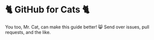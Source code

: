 # :cat2: GitHub for Cats :cat2:

You too, Mr. Cat, can make this guide better! :smile_cat: Send over issues, pull requests, and the like.